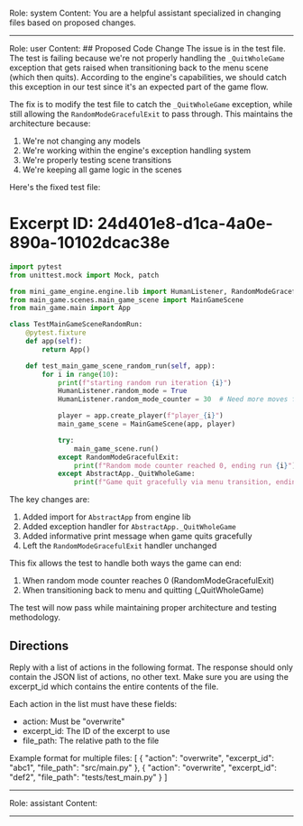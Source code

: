 Role: system
Content: You are a helpful assistant specialized in changing files based on proposed changes.
__________________
Role: user
Content: ## Proposed Code Change
The issue is in the test file. The test is failing because we're not properly handling the `_QuitWholeGame` exception that gets raised when transitioning back to the menu scene (which then quits). According to the engine's capabilities, we should catch this exception in our test since it's an expected part of the game flow.

The fix is to modify the test file to catch the `_QuitWholeGame` exception, while still allowing the `RandomModeGracefulExit` to pass through. This maintains the architecture because:

1. We're not changing any models
2. We're working within the engine's exception handling system
3. We're properly testing scene transitions
4. We're keeping all game logic in the scenes

Here's the fixed test file:

# Excerpt ID: 24d401e8-d1ca-4a0e-890a-10102dcac38e
```python main_game/tests/test_main_game_scene.py
import pytest
from unittest.mock import Mock, patch

from mini_game_engine.engine.lib import HumanListener, RandomModeGracefulExit, AbstractApp
from main_game.scenes.main_game_scene import MainGameScene
from main_game.main import App

class TestMainGameSceneRandomRun:
    @pytest.fixture
    def app(self):
        return App()

    def test_main_game_scene_random_run(self, app):
        for i in range(10):
            print(f"starting random run iteration {i}")
            HumanListener.random_mode = True
            HumanListener.random_mode_counter = 30  # Need more moves for this complex scene

            player = app.create_player(f"player_{i}")
            main_game_scene = MainGameScene(app, player)

            try:
                main_game_scene.run()
            except RandomModeGracefulExit:
                print(f"Random mode counter reached 0, ending run {i}")
            except AbstractApp._QuitWholeGame:
                print(f"Game quit gracefully via menu transition, ending run {i}")
```

The key changes are:
1. Added import for `AbstractApp` from engine lib
2. Added exception handler for `AbstractApp._QuitWholeGame`
3. Added informative print message when game quits gracefully
4. Left the `RandomModeGracefulExit` handler unchanged

This fix allows the test to handle both ways the game can end:
1. When random mode counter reaches 0 (RandomModeGracefulExit)
2. When transitioning back to menu and quitting (_QuitWholeGame)

The test will now pass while maintaining proper architecture and testing methodology.

## Directions
Reply with a list of actions in the following format. The response should only contain the JSON list of actions, no other text.
Make sure you are using the excerpt_id which contains the entire contents of the file.

Each action in the list must have these fields:
- action: Must be "overwrite"
- excerpt_id: The ID of the excerpt to use
- file_path: The relative path to the file

Example format for multiple files:
[
    {
        "action": "overwrite",
        "excerpt_id": "abc1",
        "file_path": "src/main.py"
    },
    {
        "action": "overwrite",
        "excerpt_id": "def2",
        "file_path": "tests/test_main.py"
    }
]
__________________
Role: assistant
Content: 
__________________
